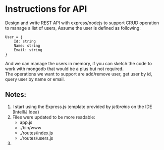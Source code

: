# Instructions for API

Design and write REST API with express/nodejs to support CRUD operation to manage a list of users, Assume the user is
defined as following:
<pre><small>User = {
    Id: string
    Name: string
    Email: string
}</small></pre>
And we can manage the users in memory, if you can sketch the code to work with mongodb that would be a plus but not
required.<br> The operations we want to support are add/remove user, get user by id, query user by name or email.

## Notes:

1. I start using the Express.js template provided by *jetbrains* on the IDE (IntelliJ Idea)
2. Files were updated to be more readable:
	- app.js
	- ./bin/www
	- ./routes/index.js
	- ./routes/users.js
3. 